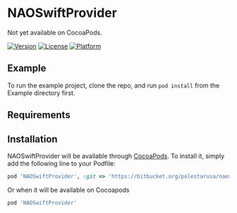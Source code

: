 # NAOSwiftProvider

Not yet available on CocoaPods.

[![Version](https://img.shields.io/cocoapods/v/NAOSwiftProvider.svg?style=flat)](https://cocoapods.org/pods/NAOSwiftProvider)
[![License](https://img.shields.io/cocoapods/l/NAOSwiftProvider.svg?style=flat)](https://cocoapods.org/pods/NAOSwiftProvider)
[![Platform](https://img.shields.io/cocoapods/p/NAOSwiftProvider.svg?style=flat)](https://cocoapods.org/pods/NAOSwiftProvider)

## Example

To run the example project, clone the repo, and run `pod install` from the Example directory first.

## Requirements

## Installation

NAOSwiftProvider will be available through [CocoaPods](https://cocoapods.org). To install
it, simply add the following line to your Podfile:

```ruby
pod 'NAOSwiftProvider', :git => 'https://bitbucket.org/polestarusa/naoswiftprovider.git', :tag => '1.3.0'
```

Or when it will be available on Cocoapods

```ruby
pod 'NAOSwiftProvider'
```


